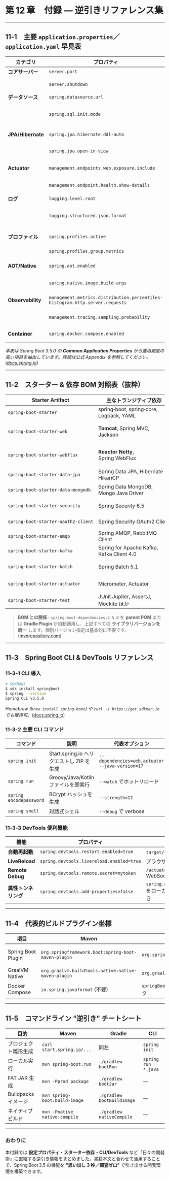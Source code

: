# 第 12 章　付録 ― 逆引きリファレンス集

---

## 11‑1　主要 `application.properties`／`application.yaml` 早見表

| カテゴリ              | プロパティ                                                                        | 既定値                       | 解説                                        |
| ----------------- | ---------------------------------------------------------------------------- | ------------------------- | ----------------------------------------- |
| **コアサーバー**        | `server.port`                                                                | `8080`                    | HTTP リスンポート                               |
|                   | `server.shutdown`                                                            | `IMMEDIATE`               | `GRACEFUL` に変更で Graceful Shutdown         |
| **データソース**        | `spring.datasource.url`                                                      | なし                        | JDBC 接続 URL                               |
|                   | `spring.sql.init.mode`                                                       | `embedded`                | `always` で RDB 初期スクリプトを常時実行               |
| **JPA/Hibernate** | `spring.jpa.hibernate.ddl-auto`                                              | なし                        | `validate` / `update` 等                   |
|                   | `spring.jpa.open-in-view`                                                    | `true`                    | MVC + JPA でのセッション維持                       |
| **Actuator**      | `management.endpoints.web.exposure.include`                                  | `health`                  | 公開 ID をカンマ区切りで列挙                          |
|                   | `management.endpoint.health.show-details`                                    | `never`                   | `when-authorized` で認可後のみ詳細表示              |
| **ログ**            | `logging.level.root`                                                         | `INFO`                    | `DEBUG` などに上書き                            |
|                   | `logging.structured.json.format`                                             | `default`                 | `ecs` で ECS‑JSON 出力 ([docs.spring.io][1]) |
| **プロファイル**        | `spring.profiles.active`                                                     | なし                        | `local,metrics` など複数可                     |
|                   | `spring.profiles.group.metrics`                                              | `prometheus,file-logging` | ネスト定義                                     |
| **AOT/Native**    | `spring.aot.enabled`                                                         | `false`                   | JVM モードでも AOT を有効化                        |
|                   | `spring.native.image.build-args`                                             | なし                        | 追加の `--enable-preview` 等を列挙               |
| **Observability** | `management.metrics.distribution.percentiles-histogram.http.server.requests` | `false`                   | P95/P99 収集を有効化                            |
|                   | `management.tracing.sampling.probability`                                    | `1.0`                     | 0.0–1.0 でサンプリング率調整                        |
| **Container**     | `spring.docker.compose.enabled`                                              | `true`                    | Docker Compose Runner を ON/OFF            |

*本表は Spring Boot 3.5.0 の **Common Application Properties** から運用頻度の高い項目を抽出しています。詳細は公式 Appendix を参照してください。([docs.spring.io][1])*

---

## 11‑2　スターター & 依存 BOM 対照表（抜粋）

| Starter Artifact                    | 主なトランジティブ依存                               | 用途例              |
| ----------------------------------- | ----------------------------------------- | ---------------- |
| `spring‑boot‑starter`               | spring‑boot, spring‑core, Logback, YAML   | 最小構成             |
| `spring‑boot‑starter‑web`           | **Tomcat**, Spring MVC, Jackson           | ブロッキング HTTP API  |
| `spring‑boot‑starter‑webflux`       | **Reactor Netty**, Spring WebFlux         | リアクティブ HTTP      |
| `spring‑boot‑starter‑data‑jpa`      | Spring Data JPA, Hibernate 6, HikariCP    | ORM／RDB          |
| `spring‑boot‑starter‑data‑mongodb`  | Spring Data MongoDB, Mongo Java Driver    | NoSQL            |
| `spring‑boot‑starter‑security`      | Spring Security 6.5                       | 認証・認可            |
| `spring‑boot‑starter‑oauth2‑client` | Spring Security OAuth2 Client             | OIDC Login       |
| `spring‑boot‑starter‑amqp`          | Spring AMQP, RabbitMQ Client              | RabbitMQ Pub/Sub |
| `spring‑boot‑starter‑kafka`         | Spring for Apache Kafka, Kafka Client 4.0 | Kafka Streams    |
| `spring‑boot‑starter‑batch`         | Spring Batch 5.1                          | バッチ処理            |
| `spring‑boot‑starter‑actuator`      | Micrometer, Actuator                      | 運用／監視            |
| `spring‑boot‑starter‑test`          | JUnit Jupiter, AssertJ, Mockito ほか        | テスト              |

> **BOM との関係** : `spring‑boot‑dependencies:3.5.0` を **parent POM** または **Gradle Plugin** が自動適用し、上記すべての **ライブラリバージョンを統一** します。個別バージョン指定は基本的に不要です。([mvnrepository.com][2])

---

## 11‑3　Spring Boot CLI & DevTools リファレンス

### 11‑3‑1 CLI 導入

```bash
# SDKMAN!
$ sdk install springboot
$ spring --version
Spring CLI v3.5.0
```

*Homebrew (`brew install spring-boot`) や `curl -s https://get.sdkman.io` でも取得可*。([docs.spring.io][3])

### 11‑3‑2 主要 CLI コマンド

| コマンド                    | 説明                              | 代表オプション                                         |                       |
| ----------------------- | ------------------------------- | ----------------------------------------------- | --------------------- |
| `spring init`           | Start.spring.io へリクエストし ZIP を生成 | `--dependencies=web,actuator --java-version=17` |                       |
| `spring run`            | Groovy/Java/Kotlin ファイルを即実行     | `--watch` でホットリロード                              |                       |
| `spring encodepassword` | BCrypt ハッシュを生成                  | `--strength=12`                                 |                       |
| `spring shell`          | 対話式シェル                          | `--debug` で verbose                             | ([docs.spring.io][4]) |

### 11‑3‑3 DevTools 便利機能

| 機能               | プロパティ                                     | 備考                               |                       |
| ---------------- | ----------------------------------------- | -------------------------------- | --------------------- |
| **自動再起動**        | `spring.devtools.restart.enabled=true`    | `target/classes` 監視              |                       |
| **LiveReload**   | `spring.devtools.livereload.enabled=true` | ブラウザ拡張と連携                        |                       |
| **Remote Debug** | `spring.devtools.remote.secret=mytoken`   | `/actuator/tunnel` WebSocket     |                       |
| **属性トンネリング**     | `spring.devtools.add-properties=false`    | `spring.datasource.*` をローカルだけ上書き | ([docs.spring.io][5]) |

---

## 11‑4　代表的ビルドプラグイン坐標

| 項目                 | Maven                                               | Gradle                          | 用途                         |
| ------------------ | --------------------------------------------------- | ------------------------------- | -------------------------- |
| Spring Boot Plugin | `org.springframework.boot:spring-boot-maven-plugin` | `org.springframework.boot`      | JAR 再パッケージ / `build-image` |
| GraalVM Native     | `org.graalvm.buildtools.native:native-maven-plugin` | `org.graalvm.buildtools.native` | `nativeCompile`            |
| Docker Compose     | `io.spring.javaformat` (不要)                         | `springBootDockerCompose` タスク   | Testcontainers 代替          |

---

## 11‑5　コマンドライン “逆引き” チートシート

| 目的              | Maven                         | Gradle                     | CLI                 |
| --------------- | ----------------------------- | -------------------------- | ------------------- |
| プロジェクト雛形生成      | `curl start.spring.io/...`    | 同左                         | `spring init`       |
| ローカル実行          | `mvn spring-boot:run`         | `./gradlew bootRun`        | `spring run *.java` |
| FAT JAR 生成      | `mvn -Pprod package`          | `./gradlew bootJar`        | —                   |
| Buildpacks イメージ | `mvn spring-boot:build-image` | `./gradlew bootBuildImage` | —                   |
| ネイティブビルド        | `mvn -Pnative native:compile` | `./gradlew nativeCompile`  | —                   |

---

### おわりに

本付録では **設定プロパティ・スターター依存・CLI/DevTools** など「日々の開発術」に直結する逆引き情報をまとめました。書籍本文と合わせて活用することで、Spring Boot 3.5 の機能を **“思い出し 3 秒／調査ゼロ”** で引き出せる開発環境を構築できます。

[1]: https://docs.spring.io/spring-boot/appendix/application-properties/index.html?utm_source=chatgpt.com "Common Application Properties :: Spring Boot"
[2]: https://mvnrepository.com/artifact/org.springframework.boot/spring-boot-starter/3.5.0?utm_source=chatgpt.com "org.springframework.boot » spring-boot-starter » 3.5.0"
[3]: https://docs.spring.io/spring-boot/installing.html?utm_source=chatgpt.com "Installing Spring Boot"
[4]: https://docs.spring.io/spring-boot/cli/using-the-cli.html?utm_source=chatgpt.com "Using the CLI :: Spring Boot"
[5]: https://docs.spring.io/spring-boot/cli/index.html?utm_source=chatgpt.com "Spring Boot CLI :: Spring Boot"
